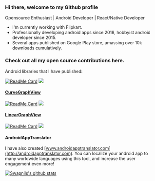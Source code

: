 ### Hi there, welcome to my Github profile
Opensource Enthusiast | Android Developer | React/Native Developer 

- I'm currently working with Flipkart.
- Professionally developing android apps since 2018, hobbyist android developer since 2015.
- Several apps published on Google Play store, amassing over 10k downloads cumulatively.

### Check out all my open source contributions here.
Android libraries that I have published: 


[![ReadMe Card](https://github-readme-stats.vercel.app/api/pin/?username=anuraghazra&repo=PassCodeText)](https://github.com/anuraghazra/github-readme-stats)
[![](https://jitpack.io/v/swapnil1104/OtpEditText/month.svg)](https://jitpack.io/#swapnil1104/OtpEditText)
#### [CurveGraphView](https://github.com/swapnil1104/CurveGraphView) 
[![ReadMe Card](https://github-readme-stats.vercel.app/api/pin/?username=anuraghazra&repo=CurveGraphView)](https://github.com/anuraghazra/github-readme-stats)
[![](https://jitpack.io/v/swapnil1104/CurveGraphView/month.svg)](https://jitpack.io/#swapnil1104/CurveGraphView)
#### [LinearGraphView](https://github.com/swapnil1104/LinearGraphView) 
[![ReadMe Card](https://github-readme-stats.vercel.app/api/pin/?username=anuraghazra&repo=LinearGraphView)](https://github.com/anuraghazra/github-readme-stats)
[![](https://jitpack.io/v/swapnil1104/LinearGraphView/month.svg)](https://jitpack.io/#swapnil1104/LinearGraphView)

#### AndroidAppTranslator
I have also created [www.androidapptranslator.com](http://androidapptranslator.com). You can localize your android app to many worldwide languages using this tool, and increase the user engagement even more!

[![Swapnils's github stats](https://github-readme-stats.vercel.app/api?username=swapnil1104&show_icons=true&hide_border=true)](https://github.com/anuraghazra/github-readme-stats)
